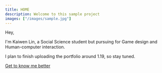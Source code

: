 ```yaml
---
title: HOME
description: Welcome to this sample project
images: ["/images/sample.jpg"]
---
```


Hey,

I'm Kaiwen Lin, a Social Science student but pursuing for Game design and Human-computer interaction.

I plan to finish uploading the portfolio around 1.19, so stay tuned.

[Get to know me better](/about "Get to know me better")